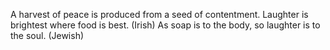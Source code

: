 A harvest of peace is produced from a seed of contentment.
Laughter is brightest where food is best. (Irish)
As soap is to the body, so laughter is to the soul. (Jewish)
